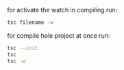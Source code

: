 for activate the watch in compiling run:
```bash
tsc filename -w
```

for compile hole project at once run:
```bash
tsc --init
tsc 
tsc -w
```